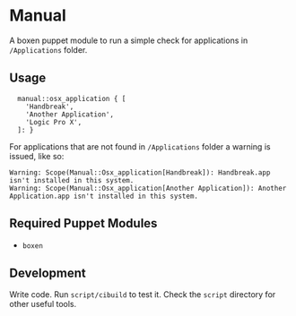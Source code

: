 # Manual

A boxen puppet module to run a simple check for applications in `/Applications`
folder.

## Usage

```puppet
  manual::osx_application { [
    'Handbreak',
    'Another Application',
    'Logic Pro X',
  ]: }
```

For applications that are not found in `/Applications` folder a warning is issued, like so:

    Warning: Scope(Manual::Osx_application[Handbreak]): Handbreak.app isn't installed in this system.
    Warning: Scope(Manual::Osx_application[Another Application]): Another Application.app isn't installed in this system.

## Required Puppet Modules

* `boxen`

## Development

Write code. Run `script/cibuild` to test it. Check the `script`
directory for other useful tools.
